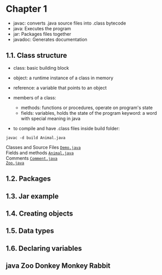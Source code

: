 # Chapter 1

- javac: converts .java source files into .class bytecode
- java: Executes the program
- jar: Packages files together
- javadoc: Generates documentation

## 1.1. Class structure

- class: basic building block
- object: a runtime instance of a class in memory
- reference: a variable that points to an object
- members of a class:
  - methods: functions or procedures, operate on program's state
  - fields: variables, holds the state of the program
keyword: a word with special meaning in java

- to compile and have .class files inside build folder:
```shell
javac -d build Animal.java 
```
Classes and Source Files
[`Demo.java`](1_class_structure/Demo.java)
<br>Fields and methods
[`Animal.java`](1_class_structure/Animal.java)
<br>Comments
[`Comment.java`](1_class_structure/Comment.java)
<br>
[`Zoo.java`](1_class_structure/Zoo.java)

## 1.2. Packages


## 1.3. Jar example

## 1.4. Creating objects

## 1.5. Data types

## 1.6. Declaring variables

## java Zoo Donkey Monkey Rabbit

